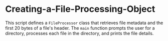 # Creating-a-File-Processing-Object
This script defines a `FileProcessor` class that retrieves file metadata and the first 20 bytes of a file's header. The `main` function prompts the user for a directory, processes each file in the directory, and prints the file details.
